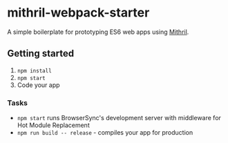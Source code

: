 # mithril-webpack-starter

A simple boilerplate for prototyping ES6 web apps using [Mithril](http://mithril.js.org/).

## Getting started

1. `npm install`
2. `npm start`
3. Code your app

### Tasks

* `npm start` runs BrowserSync's development server with middleware for Hot Module Replacement
* `npm run build -- release` - compiles your app for production